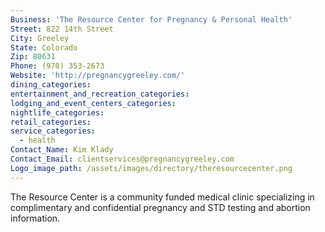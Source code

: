 ```yaml
---
Business: 'The Resource Center for Pregnancy & Personal Health'
Street: 822 14th Street
City: Greeley
State: Colorado
Zip: 80631
Phone: (970) 353-2673
Website: 'http://pregnancygreeley.com/'
dining_categories:
entertainment_and_recreation_categories:
lodging_and_event_centers_categories:
nightlife_categories:
retail_categories:
service_categories:
  - health
Contact_Name: Kim Klady
Contact_Email: clientservices@pregnancygreeley.com
Logo_image_path: /assets/images/directory/theresourcecenter.png
---
```



The Resource Center is a community funded medical clinic specializing in complimentary and confidential pregnancy and STD testing and abortion information.